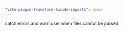 ```yaml
---
"vite-plugin-transform-lucide-imports": minor
---
```


catch errors and warn user when files cannot be parsed
  